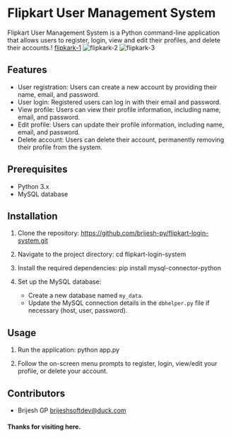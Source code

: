 # Flipkart User Management System

Flipkart User Management System is a Python command-line application that allows users to register, login, view and edit their profiles, and delete their accounts.!
[flipkark-1](https://github.com/brijesh-py/flipkart-login-system/assets/134686367/4f4d6524-9faf-4cc9-857e-f624a7b50209)
![flipkark-2](https://github.com/brijesh-py/flipkart-login-system/assets/134686367/16c02968-0849-461d-a149-24968ae57981)
![flipkark-3](https://github.com/brijesh-py/flipkart-login-system/assets/134686367/20dd6784-fe05-4e07-8f3f-a8f9fc271bec)


## Features

- User registration: Users can create a new account by providing their name, email, and password.
- User login: Registered users can log in with their email and password.
- View profile: Users can view their profile information, including name, email, and password.
- Edit profile: Users can update their profile information, including name, email, and password.
- Delete account: Users can delete their account, permanently removing their profile from the system.

## Prerequisites

- Python 3.x
- MySQL database

## Installation

1. Clone the repository: https://github.com/brijesh-py/flipkart-login-system.git

2. Navigate to the project directory: cd flipkart-login-system

3. Install the required dependencies: pip install mysql-connector-python

4. Set up the MySQL database:
   - Create a new database named `my_data`.
   - Update the MySQL connection details in the `dbhelper.py` file if necessary (host, user, password).

## Usage

1. Run the application: python app.py


2. Follow the on-screen menu prompts to register, login, view/edit your profile, or delete your account.

## Contributors

- Brijesh GP <brijeshsoftdev@duck.com>

#### Thanks for visiting here.




